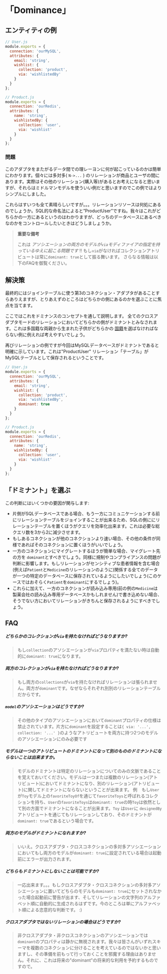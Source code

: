 # 「Dominance」
## エンティティの例


```javascript
// User.js
module.exports = {
  connection: 'ourMySQL',
  attributes: {
    email: 'string',
    wishlist: {
      collection: 'product',
      via: 'wishlistedBy'
    }
  }
};
```


```javascript
// Product.js
module.exports = {
  connection: 'ourRedis',
  attributes: {
    name: 'string',
    wishlistedBy: {
      collection: 'user',
      via: 'wishlist'
    }
  }
};
```

### 問題

このアダプタをまたがるデータ間での理レーヨンに何が起こっているのかは簡単にわかります。個々には多対多( `N->...` ) のリレーションが商品とユーザの間にあります。実際はその他のリレーション(購入等)があるとお考えになると思いますが、それらはミドルマンモデルを使ういい例だと思いますのでこの例ではよりシンプルにしました。

これらはすいつも全て素晴らしいですが。。。リレーションリソースは何処にあるのでしょうか。SQL的な命名法によると”ProductUser”ですね。我々はこれがどちらかの一方にあるというのはわかりますが、どっちのデータベースにあるべきなのかをコントロールしたいときはどうしましょうか。

> **重要な備考**
>
> これは _アソシエーションの両方のモデルが`via`モディファイアの指定を持っているゆえに起こる問題です_ !!
> もし`via`がなければコレクションアトリビュートは常に`dominant: true`として振る舞います。
> さらなる情報は以下のFAQを御覧ください。


## 解決策

最終的にはジョインテーブルに使う第3のコネクション・アダプタがあることすらありえますが、とりあえずのところはどちらかの側にあるのかを選ぶことに焦点を当てます。

ここではこれをドミナンスのコンセプトを通して説明します。
全てのクロスアダプタモードのリレーションにおいてどちらかの側がドミナントとみなされます。これは多国籍な両親から生まれた子供がどちらかの [国籍](http://en.wikipedia.org/wiki/Japanese_nationality_law)を選ばなければならない例に例えれば考えやすいでしょう。

再びリレーションの例ですが今回はMySQLデータベースがドミナントであると明確に示しています。これは"ProductUser" リレーション「テーブル」がMySQLテーブルとして保存されるということです。


```javascript
// User.js
module.exports = {
  connection: 'ourMySQL',
  attributes: {
    email: 'string',
    wishlist: {
      collection: 'product',
      via: 'wishlistedBy',
      dominant: true
    }
  }
};
```


```javascript
// Product.js
module.exports = {
  connection: 'ourRedis',
  attributes: {
    name: 'string',
    wishlistedBy: {
      collection: 'user',
      via: 'wishlist'
    }
  }
};
```


## 「ドミナント」を選ぶ

この判断にはいくつかの要因が関与します:

+ 片側がSQLデータベースである場合、もう一方にコミュニケーションする前にリレーションテーブルをジョインすることが出来るため、SQLの側ににリレーションテーブルを置くほうがクエリを効率化出来ます。これは必要な総クエリ数を3から2に減少させます。
+ もしあるコネクションが他のコネクションより速い場合、その他の条件が同様であればそのコネクションに置くほうがいいでしょう。
+ 一方のコネクションにマイグレートするほうが簡単な場合、マイグレート先の方を `dominant`とすべきでしょう。同様に規制やコンプライアンスの問題が判断に影響します。もしリレーションがセンシティブな患者情報を含む場合(例えば`Patient`と`Medicine`のリレーションのように)関係する全てのデータが一つの特定のデータベースに保存されているようにしたいでしょう(このケースではおそらく`Patient`を`dominant`にするでしょう)。
+ これらに加えて、一方のコネクションが読み込み専用(前の例の`Medicine`は製薬会社の読み込み専用データベースかもしれません)で書き込めない場合、そうでない方においてリレーションがきちんと保存されるようにすべきでしょう。



## FAQ


##### どちらかのコレクションが`via`を持たなければどうなりますか?

> もし`collection`のアソシエーションが`via`プロパティを満たない時は自動的に`dominant: true`になります。


##### 両方のコレクションが`via`を持たなければどうなりますか?

> もし両方の`collections`が`via`を持たなければリレーションは張られません。両方が`dominant`です。なぜならそれぞれ別別のリレーションテーブルだからです。

##### `model`のアソシエーションはどうですか?

> その他のタイプのアソシエーションにおいて`dominant`プロパティの仕様は禁止されています。片方に`dominant`を設定することは`{ via: '...', collection: '...' }`のようなアトリビュートを両方に持つ2つのモデルのアソシエーションにのみ必要です

##### モデルは一つのアトリビュートのドミナントになって別のもののドミナントにならないことは出来ますか。

> モデルのドミナントは特定のリレーションについてのみの文脈であることを覚えておいてください。モデルは一つまたは複数のリレーション(アトリビュート)においてドミナントになり、別のリレーション(アトリビュート)に関してドミナントにならないということが出来ます。
> 例　もし`User`が`Toy`モデル上の`favoriteToyOf`を通じて`favoriteToys`と呼ばれるコレクションを持ち、`User`の`favoriteToys`は`dominant: true`の時`Toy`は依然として別の方面でドミナントになることが出来ます。`Toy` は`User`に `designedBy`アトリビュートを通じてもリレーションしており、そのドミナントが`dominant: true`であるという場合です。


##### 両方のモデルがドミナントになれますか?

> いいえ。クロスアダプタ・クロスコネクションの多対多アソシエーションにおいてもし両方のモデルが`dominant: true`に設定されている場合は起動前にエラーが出力されます。


##### どちらもドミナントにしないことは可能ですか?

> 一応出来ます。。。もしクロスアダプタ・クロスコネクションの多対多アソシエーションに置いてどちらのモデルも`dominant: true`にセットされなかった場合起動前に警告が出ます、そしてリレーションの文字列のアルファベット順に自動的に生成されるはずです。今のところは単にアルファベット順による恣意的な判断です。 :)

##### クロスアダプタではないリレーションの場合はどうですか?

> 非クロスアダプタ・非クロスコネクションのアソシエーションでは`dominant`のプロパティは静かに無視されます。我々は皆さんがいずれスキーマを複数のコネクションに分けることを考えているのではないかと思いますし、その準備を前もって行っておくことを邪魔する理由はありません。それに、これは将来の"dominant"の将来的な利用を予約するものですので。


<docmeta name="uniqueID" value="Dominance904539">
<docmeta name="displayName" value="Dominance">

